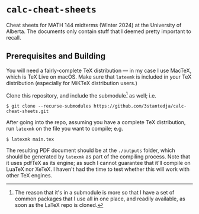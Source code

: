 # `calc-cheat-sheets`

Cheat sheets for MATH 144 midterms (Winter 2024) at the University of Alberta.
The documents only contain stuff that I deemed pretty important to recall.

## Prerequisites and Building

You will need a fairly-complete TeX distribution — in my case I use MacTeX, which is TeX Live on macOS.
Make sure that `latexmk` is included in your TeX distribution (especially for MiKTeX distribution users.)

Clone this repository, and include the submodule[^1] as well; i.e.

```shell
$ git clone --recurse-submodules https://github.com/3stantedja/calc-cheat-sheets.git
```

After going into the repo, assuming you have a complete TeX distribution, run `latexmk` on the file you want to compile; e.g.

```shell
$ latexmk main.tex
```

The resulting PDF document should be at the `./outputs` folder, which should be generated by `latexmk` as part of the compiling process.
Note that it uses pdfTeX as its engine; as such I cannot guarantee that it'll compile on LuaTeX nor XeTeX.
I haven't had the time to test whether this will work with other TeX engines.

[^1]: The reason that it's in a submodule is more so that I have a set of common packages that I use all in one place, and readily available, as soon as the LaTeX repo is cloned.